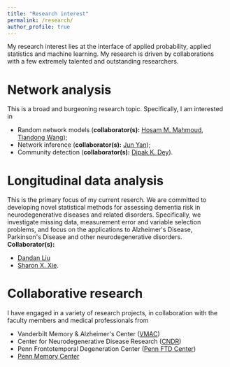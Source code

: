 ```yaml
---
title: "Research interest"
permalink: /research/
author_profile: true
---
```

My research interest lies at the interface of applied probability, applied statistics and machine learning. My research is driven by collaborations with a few extremely talented and outstanding researchers.

Network analysis
====================
This is a broad and burgeoning research topic. Specifically, I am interested in
* Random network models (**collaborator(s):** [Hosam M. Mahmoud](https://statistics.columbian.gwu.edu/hosam-m-mahmoud), [Tiandong Wang](https://sites.google.com/tamu.edu/twang));
* Network inference (**collaborator(s):** [Jun Yan](http://merlot.stat.uconn.edu/~jyan/));
* Community detection (**collaborator(s):** [Dipak K. Dey](http://merlot.stat.uconn.edu/~dey/)).

Longitudinal data analysis
====================
This is the primary focus of my current reserch. We are committed to developing novel statistical methods for assessing dementia risk in neurodegenerative diseases and related disorders. Specifically, we investigate missing data, measurement error and variable selection problems, and focus on the applications to Alzheimer's Disease, Parkinson's Disease and other neurodegenerative disorders.  **Collaborator(s):**
* [Dandan Liu](https://biostat.app.vumc.org/wiki/Main/DandanLiu)
* [Sharon X. Xie](https://www.dbei.med.upenn.edu/bio/sharon-xiangwen-xie-phd).

Collaborative research
====================
I have engaged in a variety of research projects, in collaboration with the faculty members and medical professionals from
* Vanderbilt Memory & Alzheimer's Center ([VMAC](https://www.vumc.org/vmac/home))
* Center for Neurodegenerative Disease Research ([CNDR](https://www.med.upenn.edu/cndr/))
* Penn Frontotemporal Degeneration Center ([Penn FTD Center](https://www.med.upenn.edu/ftd/))
* [Penn Memory Center](https://pennmemorycenter.org/)
